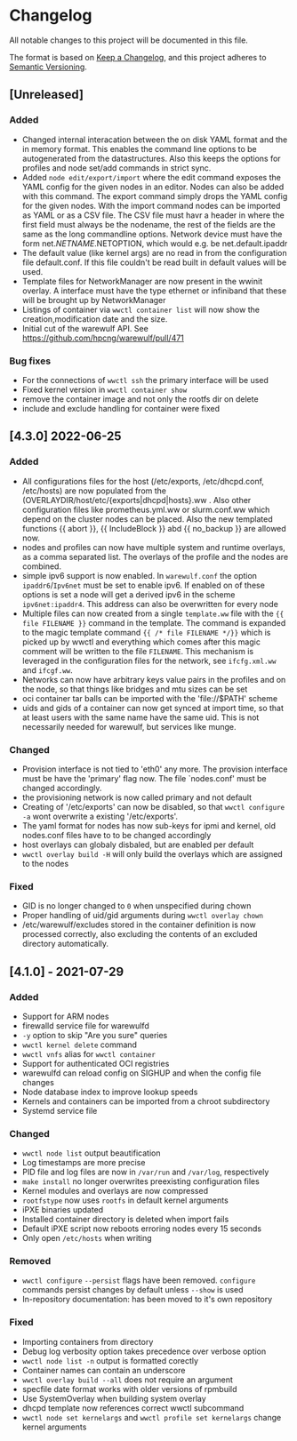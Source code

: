 # Changelog
All notable changes to this project will be documented in this file.

The format is based on [Keep a Changelog](https://keepachangelog.com/en/1.0.0/),
and this project adheres to [Semantic Versioning](https://semver.org/spec/v2.0.0.html).

## [Unreleased]
### Added 
- Changed internal interacation between the on disk YAML format and the in memory 
  format. This enables the command line options to be autogenerated from the datastructures.
  Also this keeps the options for profiles and node set/add commands in strict sync.
- Added `node edit/export/import` where the edit command exposes the YAML config for the
  given nodes in an editor. Nodes can also be added with this command. The export command 
  simply drops the YAML config for the given nodes. With the import command nodes can be
  imported as YAML or as a CSV file. The CSV file must havr a header in where the first field
  must always be the nodename, the rest of the fields are the same as the long commandline
  options. Network device must have the form net.$NETNAME.$NETOPTION, which would e.g. be 
  net.default.ipaddr
- The default value (like kernel args) are no read in from the configuration file 
  default.conf. If this file couldn't be read built in default values will be used.
- Template files for NetworkManager are now present in the wwinit overlay. A interface must
  have the type ethernet or infiniband that these will be brought up by NetworkManager
- Listings of container via `wwctl container list` will now show the creation,modification 
  date and the size.
- Initial cut of the warewulf API. See https://github.com/hpcng/warewulf/pull/471

### Bug fixes
- For the connections of `wwctl ssh` the primary interface will be used
- Fixed kernel version in `wwctl container show`
- remove the container image and not only the rootfs dir  on delete
- include and exclude handling for container were fixed

## [4.3.0] 2022-06-25
### Added
- All configurations files for the host (/etc/exports, /etc/dhcpd.conf, /etc/hosts) are now
  populated from the (OVERLAYDIR/host/etc/{exports|dhcpd|hosts}.ww . Also other configuration
  files like prometheus.yml.ww or slurm.conf.ww which depend on the cluster nodes can be
  placed. Also the new templated functions {{ abort }}, {{ IncludeBlock }} abd {{ no_backup }}
  are allowed now.
- nodes and profiles can now have multiple system and runtime overlays, as a comma separated list. 
  The overlays of the profile and the nodes are combined. 
- simple ipv6 support is now enabled. In `warewulf.conf` the option `ipaddr6`/`Ipv6net` must
  be set to enable ipv6. If enabled on of these options is set a node will get a derived
  ipv6 in the scheme `ipv6net:ipaddr4`. This address can also be overwritten for every 
  node
- Multiple files can now created from a single `template.ww` file with the `{{ file FILENAME }}` 
  command in the template. The command is expanded to the magic template command 
  `{{ /* file FILENAME */}}` which is picked up by wwctl and everything which comes after this
  magic comment will be written to the file `FILENAME`. This mechanism is leveraged in the 
  configuration files for the network, see `ifcfg.xml.ww` and `ifcgf.ww`.
- Networks can now have arbitrary keys value pairs in the profiles and on the node, so that 
  things like bridges and mtu sizes can be set
- oci container tar balls can be imported with the 'file://$PATH' scheme
- uids and gids of a container can now get synced at import time, so that at least users with the
  same name have the same uid. This is not necessarily needed for warewulf, but services like
  munge.
### Changed 
- Provision interface is not tied to 'eth0' any more. The provision interface must be have the
  'primary' flag now. The file `nodes.conf' must be changed accordingly.
- the provisioning network is now called primary and not default
- Creating of '/etc/exports' can now be disabled, so that `wwctl configure -a` wont overwrite
  a existing '/etc/exports'.
- The yaml format for nodes has now sub-keys for ipmi and kernel, old nodes.conf files have to
  to be changed accordingly
- host overlays can globaly disbaled, but are enabled per default
- `wwctl overlay build -H` will only build the overlays which are assigned to the nodes
### Fixed
- GID is no longer changed to `0` when unspecified during chown
- Proper handling of uid/gid arguments during `wwctl overlay chown`
- /etc/warewulf/excludes stored in the container definition is now
  processed correctly, also excluding the contents of an excluded
  directory automatically.


## [4.1.0] - 2021-07-29
### Added
- Support for ARM nodes
- firewalld service file for warewulfd
- `-y` option to skip "Are you sure" queries
- `wwctl kernel delete` command
- `wwctl vnfs` alias for `wwctl container`
- Support for authenticated OCI registries
- warewulfd can reload config on SIGHUP and when the config file changes
- Node database index to improve lookup speeds
- Kernels and containers can be imported from a chroot subdirectory
- Systemd service file

### Changed
- `wwctl node list` output beautification
- Log timestamps are more precise
- PID file and log files are now in `/var/run` and `/var/log`, respectively
- `make install` no longer overwrites preexisting configuration files
- Kernel modules and overlays are now compressed
- `rootfstype` now uses `rootfs` in default kernel arguments
- iPXE binaries updated
- Installed container directory is deleted when import fails
- Default iPXE script now reboots erroring nodes every 15 seconds
- Only open `/etc/hosts` when writing

### Removed
- `wwctl configure` `--persist` flags have been removed. `configure` commands persist changes by default unless `--show` is used
- In-repository documentation: has been moved to it's own repository

### Fixed
- Importing containers from directory
- Debug log verbosity option takes precedence over verbose option
- `wwctl node list -n` output is formatted corectly
- Container names can contain an underscore
- `wwctl overlay build --all` does not require an argument
- specfile date format works with older versions of rpmbuild
- Use SystemOverlay when building system overlay
- dhcpd template now references correct wwctl subcommand
- `wwctl node set kernelargs` and `wwctl profile set kernelargs` change kernel arguments
